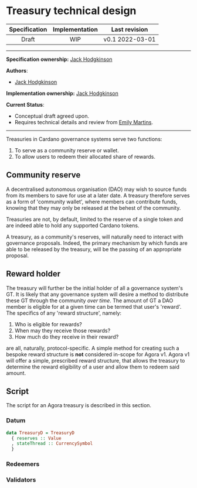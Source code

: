# Treasury technical design

| Specification | Implementation    | Last revision |
|:-----------:|:--------------:|:-------------:|
| Draft         |  WIP           | v0.1 2022-03-01 |

---

**Specification ownership:** [Jack Hodgkinson]

**Authors**:

-   [Jack Hodgkinson]

**Implementation ownership:** [Jack Hodgkinson]

[Jack Hodgkinson]: https://github.com/jhodgdev

[Emily Martins]: https://github.com/emiflake

**Current Status**:

- Conceptual draft agreed upon. 
- Requires technical details and review from [Emily Martins].

---

Treasuries in Cardano governance systems serve two functions:

1.  To serve as a community reserve or wallet.
2.  To allow users to redeem their allocated share of rewards.

## Community reserve

A decentralised autonomous organisation (DAO) may wish to source funds from its members to save for use at a later date. A treasury therefore serves as a form of 'community wallet', where members can contribute funds, knowing that they may only be released at the behest of the community.

Treasuries are not, by default, limited to the reserve of a single token and are indeed able to hold any supported Cardano tokens.

A treasury, as a community's reserves, will naturally need to interact with governance proposals. Indeed, the primary mechanism by which funds are able to be released by the treasury, will be the passing of an appropriate proposal.

## Reward holder

The treasury will further be the initial holder of all a governance system's GT. It is likely that any governance system will desire a method to distribute these GT through the community _over time_. The amount of GT a DAO member is eligible for at a given time can be termed that user's 'reward'. The specifics of any 'reward structure', namely:

1.  Who is eligible for rewards?
2.  When may they receive those rewards?
3.  How much do they receive in their reward?

are all, naturally, protocol-specific. A simple method for creating such a bespoke reward structure is **not** considered in-scope for Agora v1. Agora v1 will offer a simple, prescribed reward structure, that allows the treasury to determine the reward eligibility of a user and allow them to redeem said amount.

## Script 

The script for an Agora treasury is described in this section.

### Datum 

```hs 
data TreasuryD = TreasuryD
  { reserves :: Value
  , stateThread :: CurrencySymbol
  }
```

### Redeemers 

### Validators
